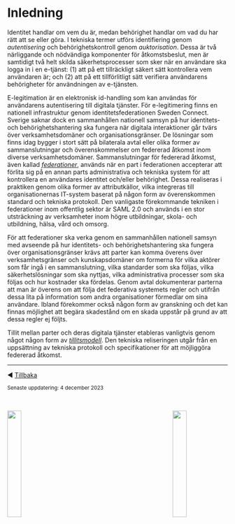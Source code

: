 # Inledning
Identitet handlar om vem du är, medan behörighet handlar om vad du har rätt att se eller göra. I tekniska termer utförs identifiering genom *autentisering* och behörighetskontroll genom *auktorisation*. Dessa är två närliggande och nödvändiga komponenter för åtkomstsbeslut, men är samtidigt två helt skilda säkerhetsprocesser som sker när en användare ska logga in i en e-tjänst: (1) att på ett tillräckligt säkert sätt kontrollera vem användaren är; och (2) att på ett tillförlitligt sätt verifiera användarens behörigheter för användningen av e-tjänsten.

E-legitimation är en elektronisk id-handling som kan användas för användarens autentisering till digitala tjänster. För e-legitimering finns en nationell infrastruktur genom identitetsfederationen Sweden Connect. Sverige saknar dock en sammanhållen nationell samsyn på hur identitets- och behörighetshantering ska fungera när digitala interaktioner går tvärs över verksamhetsdomäner och organisationsgränser. De lösningar som finns idag bygger i stort sätt på bilaterala avtal eller olika former av sammanslutningar och överenskommelser om federerad åtkomst inom diverse verksamhetsdomäner. Sammanslutningar för federerad åtkomst, även kallad *[federationer](federationer.md)*, används när en part i federationen accepterar att förlita sig på en annan parts administrativa och tekniska system för att kontrollera en användares identitet och/eller behörighet. Dessa realiseras i praktiken genom olika former av attributkällor, vilka integreras till organisationernas IT-system baserat på någon form av överenskommen standard och tekniska protokoll. Den vanligaste förekommande tekniken i federationer inom offentlig sektor är SAML 2.0 och används i en stor utsträckning av verksamheter inom högre utbildningar, skola- och utbildning, hälsa, vård och omsorg.

För att federationer ska verka genom en sammanhållen nationell samsyn med avseende på hur identitets- och behörighetshantering ska fungera över organisationsgränser krävs att parter kan komma överens över verksamhetsgränser och kunskapsdomäner om formerna för vilka aktörer som får ingå i en sammanslutning, vilka standarder som ska följas, vilka säkerhetslösningar som ska nyttjas, vilka administrativa processer som ska följas och hur kostnader ska fördelas. Genom avtal dokumenterar parterna att man är överens om att följa det federativa systemets regler och utifrån dessa lita på information som andra organisationer förmedlar om sina användare. Ibland förekommer också någon form av granskning och det kan finnas möjlighet att begära skadestånd om en skada uppstår på grund av att dessa regler ej följts.

Tillit mellan parter och deras digitala tjänster etableras vanligtvis genom något någon form av *[tillitsmodell](tillit.md)*. Den tekniska reliseringen utgår från en uppsättning av tekniska protokoll och specifikationer för att möjliggöra federerad åtkomst.

---------

:arrow_backward: [Tillbaka](README.md)

<sub>Senaste uppdatering: 4 december 2023</sub>

<p>&nbsp;</p>
<p>
<img align="left" src="../images/Ena-logo.png" width="25%" Height="25%"></img>
<img align="right" src="../images/NextGenEU-logo.png" width="25%" Height="25%"></img>
</p>

